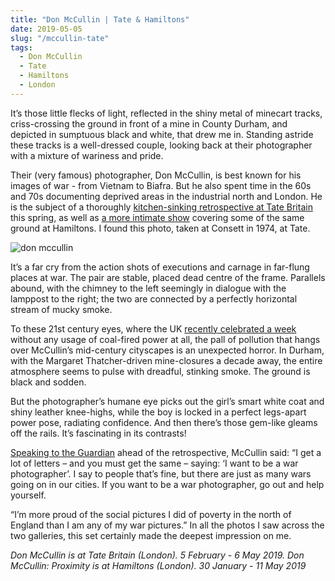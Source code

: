 ```yaml
---
title: "Don McCullin | Tate & Hamiltons"
date: 2019-05-05
slug: "/mccullin-tate"
tags:
  - Don McCullin
  - Tate
  - Hamiltons
  - London
---
```


It’s those little flecks of light, reflected in the shiny metal of minecart tracks, criss-crossing the ground in front of a mine in County Durham, and depicted in sumptuous black and white, that drew me in. Standing astride these tracks is a well-dressed couple, looking back at their photographer with a mixture of wariness and pride.

Their (very famous) photographer, Don McCullin, is best known for his images of war - from Vietnam to Biafra. But he also spent time in the 60s and 70s documenting deprived areas in the industrial north and London. He is the subject of a thoroughly [kitchen-sinking retrospective at Tate Britain](https://www.tate.org.uk/whats-on/tate-britain/exhibition/don-mccullin) this spring, as well as [a more intimate show](https://www.hamiltonsgallery.com/exhibitions/124/works/) covering some of the same ground at Hamiltons. I found this photo, taken at Consett in 1974, at Tate.

![don mccullin](/mccullin-tate-1.jpg)

It’s a far cry from the action shots of executions and carnage in far-flung places at war. The pair are stable, placed dead centre of the frame. Parallels abound, with the chimney to the left seemingly in dialogue with the lamppost to the right; the two are connected by a perfectly horizontal stream of mucky smoke.

To these 21st century eyes, where the UK [recently celebrated a week](https://www.bbc.co.uk/news/business-48215896) without any usage of coal-fired power at all, the pall of pollution that hangs over McCullin’s mid-century cityscapes is an unexpected horror. In Durham, with the Margaret Thatcher-driven mine-closures a decade away, the entire atmosphere seems to pulse with dreadful, stinking smoke. The ground is black and sodden.

But the photographer’s humane eye picks out the girl’s smart white coat and shiny leather knee-highs, while the boy is locked in a perfect legs-apart power pose, radiating confidence. And then there’s those gem-like gleams off the rails. It’s fascinating in its contrasts!

[Speaking to the Guardian](https://www.theguardian.com/artanddesign/2019/feb/03/don-mccullin-giles-duley-photography-retrospective-tate-interview) ahead of the retrospective, McCullin said: “I get a lot of letters – and you must get the same – saying: ‘I want to be a war photographer’. I say to people that’s fine, but there are just as many wars going on in our cities. If you want to be a war photographer, go out and help yourself.

“I’m more proud of the social pictures I did of poverty in the north of England than I am any of my war pictures.” In all the photos I saw across the two galleries, this set certainly made the deepest impression on me.

*Don McCullin is at Tate Britain (London). 5 February - 6 May 2019. Don McCullin: Proximity is at Hamiltons (London). 30 January - 11 May 2019*
